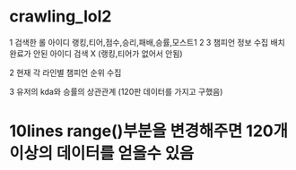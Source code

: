 # crawling_lol2

1
검색한 롤 아이디 랭킹,티어,점수,승리,패배,승률,모스트1 2 3 챔피언 정보 수집
배치완료가 안된 아이디 검색 X (랭킹,티어가 없어서 안됨)

2
현재 각 라인별 챔피언 순위 수집

3
유저의 kda와 승률의 상관관계 
(120판 데이터를 가지고 구했음)
# 10lines range()부분을 변경해주면 120개 이상의 데이터를 얻을수 있음
